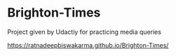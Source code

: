 # Brighton-Times
Project given by Udactiy for practicing media queries

https://ratnadeepbiswakarma.github.io/Brighton-Times/
